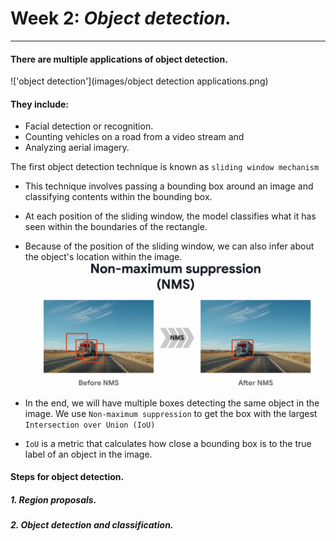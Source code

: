 # Week 2: *Object detection.*
***

#### There are multiple applications of object detection.

!['object detection'](images/object detection applications.png)
#### They include:
- Facial detection or recognition.
- Counting vehicles on a road from a video stream and
- Analyzing aerial imagery.

The first object detection technique is known as `sliding window mechanism`
- This technique involves passing a bounding box around an image and classifying contents within the bounding box.
- At each position of the sliding window, the model classifies what it has seen within the boundaries of the rectangle. 

- Because of the position of the sliding window, we can also infer about the object's location within the image.
!['nms'](images/nms.png)
- In the end, we will have multiple boxes detecting the same object in the image. We use `Non-maximum suppression` to get the box with the largest `Intersection over Union (IoU)` 

- `IoU` is a metric that calculates how close a bounding box is to the true label of an object in the image.
#### Steps for object detection. 

##### 1. Region proposals.
##### 2. Object detection and classification.